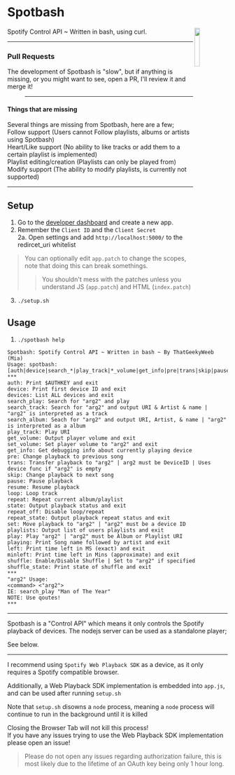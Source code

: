 
<h1> Spotbash </h1><p><p><img src="https://cdn.discordapp.com/attachments/699685435198144553/758393878947561522/spotbash_ex2.png" width="15%" align="right"> </p>Spotify Control API ~ Written in bash, using curl.</p>

***
### Pull Requests
The development of Spotbash is "slow", but if anything is missing, or you might want to see, open a PR, I'll review it and merge it!
> ***

#### Things that are missing
Several things are missing from Spotbash, here are a few;\
Follow support (Users cannot Follow playlists, albums or artists using Spotbash)\
Heart/Like support (No ability to like tracks or add them to a certain playlist is implemented)\
Playlist editing/creation (Playlists can only be played from)\
Modify support (The ability to modify playlists, is currently not supported)
***
## Setup
1. Go to the [developer dashboard](https://developer.spotify.com/dashboard/applications) and create a new app.
2. Remember the `Client ID` and the `Client Secret`\
2a. Open settings and add `http://localhost:5000/` to the redircet_uri whitelist
> You can optionally edit `app.patch` to change the scopes, note that doing this can break somethings.
> > You shouldn't mess with the patches unless you understand JS (`app.patch`) and HTML (`index.patch`) 
3. `./setup.sh`
## Usage
1. `./spotbash help`
```
Spotbash: Spotify Control API ~ Written in bash ~ By ThatGeekyWeeb (Mia)
Usage: spotbash:
[auth|device|search_*|play_track|*_volume|get_info|pre|trans|skip|pause|resume|loop|repeat|state|set|play*|*left|shuffle*]
***
auth: Print $AUTHKEY and exit
device: Print first device ID and exit
devices: List ALL devices and exit
search_play: Search for "arg2" and play
search_track: Search for "arg2" and output URI & Artist & name | "arg2" is interpreted as a track
search_album: Seach for "arg2" and output URI, Artist, & name | "arg2" is interpreted as a album
play_track: Play URI
get_volume: Output player volume and exit
set_volume: Set player volume to "arg2" and exit
get_info: Get debugging info about currently playing device
pre: Change playback to previous song
trans: Transfer playback to "arg2" | arg2 must be DeviceID | Uses device func if "arg2" is empty
skip: Change playback to next song
pause: Pause playback
resume: Resume playback
loop: Loop track
repeat: Repeat current album/playlist
state: Output playback status and exit
repeat_off: Disable loop/repeat
repeat_state: Output playback repeat status and exit
set: Move playback to "arg2" | "arg2" must be a device ID
playlists: Output list of users playlists and exit
play: Play "arg2" | "arg2" must be Album or Playlist URI
playing: Print Song name followed by artist and exit
left: Print time left in MS (exact) and exit
minleft: Print time left in Mins (approximate) and exit
shuffle: Enable/Disable Shuffle | Set to "arg2" if specified
shuffle_state: Print state of shuffle and exit
***
"arg2" Usage:
<command> <"arg2">
IE: search_play "Man of The Year"
NOTE: Use qoutes!
***
```
***
Spotbash is a "Control API" which means it only controls the Spotify playback of devices. The nodejs server can be used as a standalone player;

See below.
***
I recommend using `Spotify Web Playback SDK` as a device, as it only requires a Spotify compatible browser.  

Additionally, a Web Playback SDK implementation is embedded into `app.js`, and can be used after running `setup.sh`

Note that `setup.sh` disowns a `node` process, meaning a `node` process will continue to run in the background until it is killed

Closing the Browser Tab will not kill this process!\
If you have any issues trying to use the Web Playback SDK implementation please open an issue!
> Please do not open any issues regarding authorization failure, this is most likely due to the lifetime of an OAuth key being only 1 hour long.
